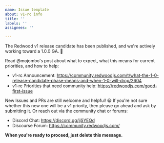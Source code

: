 ```yaml
---
name: Issue template
about: v1-rc info
title: ''
labels: ''
assignees: ''

---
```


The Redwood v1 release candidate has been published, and we're actively working toward a 1.0.0 GA. 🎯

Read @mojombo's post about what to expect, what this means for current priorities, and how to help:
- v1-rc Announcement: https://community.redwoodjs.com/t/what-the-1-0-release-candidate-phase-means-and-when-1-0-will-drop/2604
- v1-rc Priorities that need community help: https://redwoodjs.com/good-first-issue

New Issues and PRs are still welcome and helpful! 😀 If you're not sure whether this new one will be a v1 priority, then please go ahead and ask by submitting it. Or reach out via the community chat or forums:
- Discord Chat: https://discord.gg/jjSYEQd
- Discourse Forum: https://community.redwoodjs.com/

**When you're ready to proceed, just delete this message.**
